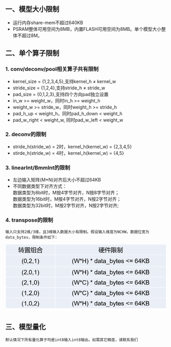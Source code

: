 ## 一、模型大小限制  
- 运行内存share-mem不超过640KB  
- PSRAM整体可用空间为8MB，内置FLASH可用空间为8MB。单个模型大小整体不超过8M。  
## 二、单个算子限制  
### 1. conv/deconv/pool相关算子共有限制  
  - kernel_size = {1,2,3,4,5},支持kernel_h ≠ kernel_w
  - stride_size = {1,2,4},支持stride_h ≠ stride_w
  - pad_size = {0,1,2,3},支持四个方向pad独立设置
  - in_w >= weight_w，同时in_h >= weight_h
  - weight_w >= stride_w，同时weight_h >= stride_h
  - pad_h_up < weight_h，同时pad_h_down < weight_h
  - pad_w_right < weight_w, 同时pad_w_left < weight_w
### 2. deconv的限制  
  * stride_h(stride_w) = 2时，kernel_h(kernel_w) = {2,3,4,5}
  * stirde_h(stride_w) = 4时，kernel_h(kernel_w) = {4,5}  
### 3. linearInt/BmmInt的限制  
  * 左边输入矩阵(M*N)对齐后大小不超过64KB  
  * 不同数据类型下对齐方式：  
	数据类型为8bit时，M按4字节对齐，N按8字节对齐；  
	数据类型为16bit时，M按4字节对齐，N按2字节对齐；  
	数据类型为32bit时，M按2字节对齐，N按2字节对齐;
### 4. transpose的限制  
	输入只支持2维/3维，且3维输入数据大小有限制。假设输入维度为NCHW，数据位宽为data_bytes，限制条件如下:
  ![constrainoftranspose](../images/constrain_of_transpose3d.png)
## 三、模型量化
    默认情况下所有量化算子均是int8输入int8输出。如需其它精度，请联系我们
